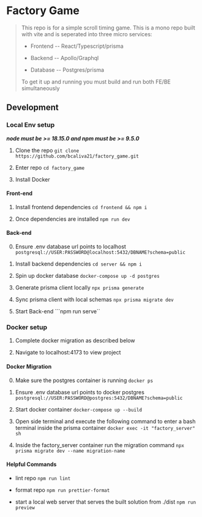 # Factory Game

> This repo is for a simple scroll timing game.
> This is a mono repo built with vite and is seperated into three micro services:
>
>- Frontend -- React/Typescript/prisma
>
>- Backend -- Apollo/Graphql
>
>- Database -- Postgres/prisma
>
> To get it up and running you must build and run both FE/BE simultaneously

## Development

### Local Env setup
***node must be >= 18.15.0 and npm must be >= 9.5.0***

1. Clone the repo
```git clone https://github.com/bcaliva21/factory_game.git```

2. Enter repo
```cd factory_game```

3. Install Docker

#### Front-end

1. Install frontend dependencies
```cd frontend && npm i```

2. Once dependencies are installed
```npm run dev```

#### Back-end

0. Ensure .env database url points to localhost
```postgresql://USER:PASSWORD@localhost:5432/DBNAME?schema=public```

1. Install backend dependencies
```cd server && npm i```

2. Spin up docker database
```docker-compose up -d postgres```

3. Generate prisma client locally
```npx prisma generate```

4. Sync prisma client with local schemas
```npx prisma migrate dev```

5. Start Back-end
```npm run serve``

### Docker setup

1. Complete docker migration as described below

2. Navigate to localhost:4173 to view project

#### Docker Migration

0. Make sure the postgres container is running
```docker ps```

0. Ensure .env database url points to docker postgres
```postgresql://USER:PASSWORD@postgres:5432/DBNAME?schema=public```

1. Start docker container
```docker-compose up --build```

2. Open side terminal and execute the following command to enter a bash terminal inside the prisma container
```docker exec -it "factory_server" sh```

3. Inside the factory_server container run the migration command
```npx prisma migrate dev --name migration-name```

#### Helpful Commands

- lint repo
```npm run lint```

- format repo
```npm run prettier-format```

- start a local web server that serves the built solution from ./dist
```npm run preview```
